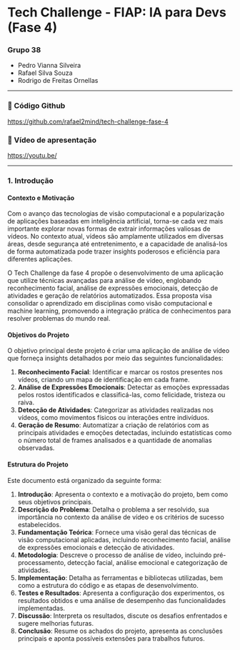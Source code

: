 # Tech Challenge - FIAP: IA para Devs (Fase 4)

### Grupo 38
- Pedro Vianna Silveira
- Rafael Silva Souza
- Rodrigo de Freitas Ornellas


---

### 🔗 Código Github



https://github.com/rafael2mind/tech-challenge-fase-4


### 🔗 Vídeo de apresentação
https://youtu.be/

---

### 1. Introdução

#### Contexto e Motivação

Com o avanço das tecnologias de visão computacional e a popularização de aplicações baseadas em inteligência artificial, torna-se cada vez mais importante explorar novas formas de extrair informações valiosas de vídeos. No contexto atual, vídeos são amplamente utilizados em diversas áreas, desde segurança até entretenimento, e a capacidade de analisá-los de forma automatizada pode trazer insights poderosos e eficiência para diferentes aplicações.

O Tech Challenge da fase 4 propõe o desenvolvimento de uma aplicação que utilize técnicas avançadas para análise de vídeo, englobando reconhecimento facial, análise de expressões emocionais, detecção de atividades e geração de relatórios automatizados. Essa proposta visa consolidar o aprendizado em disciplinas como visão computacional e machine learning, promovendo a integração prática de conhecimentos para resolver problemas do mundo real.


#### Objetivos do Projeto

O objetivo principal deste projeto é criar uma aplicação de análise de vídeo que forneça insights detalhados por meio das seguintes funcionalidades:

1. 	**Reconhecimento Facial**: Identificar e marcar os rostos presentes nos vídeos, criando um mapa de identificação em cada frame.
2.	**Análise de Expressões Emocionais**: Detectar as emoções expressadas pelos rostos identificados e classificá-las, como felicidade, tristeza ou raiva.
3.	**Detecção de Atividades**: Categorizar as atividades realizadas nos vídeos, como movimentos físicos ou interações entre indivíduos.
4.	**Geração de Resumo**: Automatizar a criação de relatórios com as principais atividades e emoções detectadas, incluindo estatísticas como o número total de frames analisados e a quantidade de anomalias observadas.

#### Estrutura do Projeto

Este documento está organizado da seguinte forma:

1. **Introdução**: Apresenta o contexto e a motivação do projeto, bem como seus objetivos principais.
2. **Descrição do Problema**: Detalha o problema a ser resolvido, sua importância no contexto da análise de vídeo e os critérios de sucesso estabelecidos.
3. **Fundamentação Teórica**: Fornece uma visão geral das técnicas de visão computacional aplicadas, incluindo reconhecimento facial, análise de expressões emocionais e detecção de atividades.
4. **Metodologia**: Descreve o processo de análise de vídeo, incluindo pré-processamento, detecção facial, análise emocional e categorização de atividades.
5. **Implementação**: Detalha as ferramentas e bibliotecas utilizadas, bem como a estrutura do código e as etapas de desenvolvimento.
6. **Testes e Resultados**: Apresenta a configuração dos experimentos, os resultados obtidos e uma análise de desempenho das funcionalidades implementadas.
7. **Discussão**: Interpreta os resultados, discute os desafios enfrentados e sugere melhorias futuras.
8. **Conclusão**: Resume os achados do projeto, apresenta as conclusões principais e aponta possíveis extensões para trabalhos futuros.
